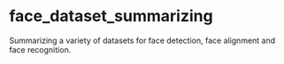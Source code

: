 # face_dataset_summarizing
Summarizing a variety of datasets for face detection, face alignment and face recognition.
